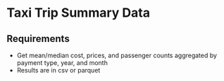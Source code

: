 # Taxi Trip Summary Data

## Requirements
- Get mean/median cost, prices, and passenger counts aggregated by payment type, year, and month
- Results are in csv or parquet